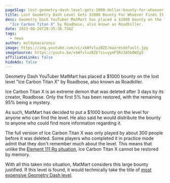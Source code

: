 ```yaml
---
pageSlug: lost-geometry-dash-level-gets-1000-dollar-bounty-for-whoever-finds-it
title: Lost Geometry Dash Level Gets $1000 Bounty For Whoever Finds It
desc: Geometry Dash YouTuber MatMart has placed a $1000 bounty on the lost level
  "Ice Carbon Titan X" by Roadbose, also known as Roadkiller.
date: 2023-08-26T20:35:36.726Z
tags:
  - news
author: moldymacaronix
image: https://img.youtube.com/vi/xkWfvluzBZE/maxresdefault.jpg
imageSource: https://youtu.be/xkWfvluzBZE?si=yymF5Rz3A5b0WZg3
affiliateLinks: false
hideAds: false
---
```

Geometry Dash YouTuber MatMart has placed a $1000 bounty on the lost level "Ice Carbon Titan X" by Roadbose, also known as Roadkiller.

Ice Carbon Titan X is an extreme demon that was deleted after 3 days by its creator, Roadbose. Only the first 5% has been restored, with the remaining 95% being a mystery.

As such, MatMart has decided to put a $1000 bounty on the level for anyone who can find the level. He also said he would distribute the bounty to anyone who could find more information regarding it.

The full version of Ice Carbon Titan X was only played by about 300 people before it was deleted. Some players who completed it in practice mode admit that they don't remember much about the level. This means that unlike the [Element 111 Rg situation](/posts/geometry-dash-element-111-rg-found-but-theres-a-catch/), Ice Carbon Titan X cannot be restored by memory.

With all this taken into situation, MatMart considers this large bounty justified. If this level is found, it would technically take the title of [most expensive Geometry Dash level](/posts/layout-sold/).